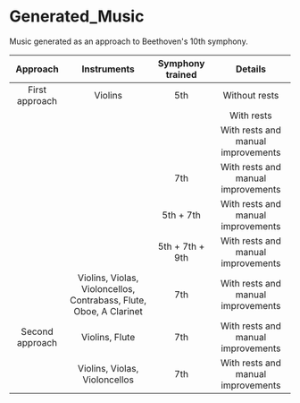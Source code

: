 # Generated_Music
Music generated as an approach to Beethoven's 10th symphony.

|      Approach     |       Instruments                              | Symphony trained |               Details              |
|:-----------------:|:----------------------------------------------------------------------:|:----------------:|:----------------------------------:|
|    First approach |                                    Violins                             |         5th      |            Without rests           |
|                   |                                                                        |                  |             With rests             |
|                   |                                                                        |                  | With rests and manual improvements |
|                   |                                                                        |        7th       | With rests and manual improvements |
|                   |                                                                        |     5th + 7th    | With rests and manual improvements |
|                   |                                                                        |  5th + 7th + 9th | With rests and manual improvements |
|                   |  Violins, Violas, Violoncellos,  Contrabass, Flute, Oboe,  A Clarinet  |        7th       | With rests and manual improvements |
|  Second approach  |                             Violins, Flute                             |        7th       | With rests and manual improvements |
|                   |                      Violins, Violas, Violoncellos                     |        7th       | With rests and manual improvements |
